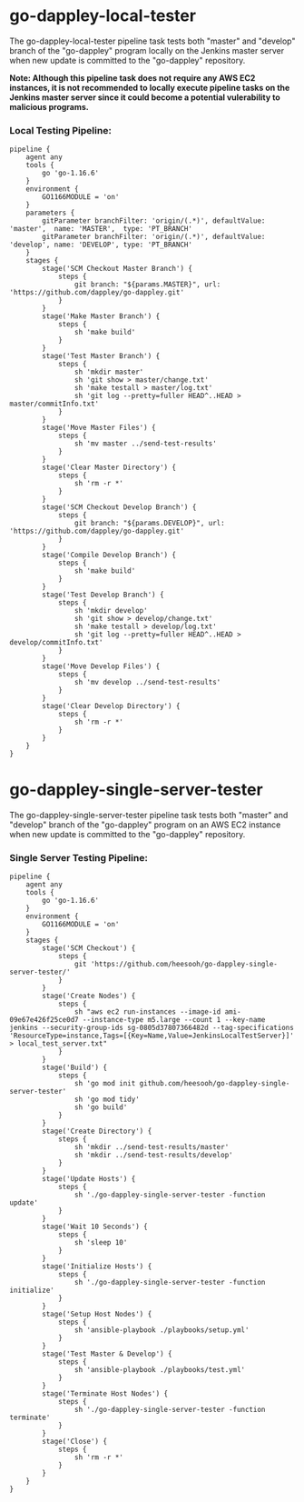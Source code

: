 # go-dappley-local-tester
The go-dappley-local-tester pipeline task tests both "master" and "develop" branch of the "go-dappley" program locally on the Jenkins master server when new update is committed to the "go-dappley" repository. 

**Note: Although this pipeline task does not require any AWS EC2 instances, it is not recommended to locally execute pipeline tasks on the Jenkins master server since it could become a potential vulerability to malicious programs.**

### Local Testing Pipeline:
```
pipeline {
    agent any
    tools {
        go 'go-1.16.6'
    }
    environment {
        GO1166MODULE = 'on'
    }
    parameters {
        gitParameter branchFilter: 'origin/(.*)', defaultValue: 'master',  name: 'MASTER',  type: 'PT_BRANCH'
        gitParameter branchFilter: 'origin/(.*)', defaultValue: 'develop', name: 'DEVELOP', type: 'PT_BRANCH'
    }
    stages {
        stage('SCM Checkout Master Branch') {
            steps {
                git branch: "${params.MASTER}", url: 'https://github.com/dappley/go-dappley.git'
            }
        }
        stage('Make Master Branch') {
            steps {
                sh 'make build'
            }
        }
        stage('Test Master Branch') {
            steps {
                sh 'mkdir master'
                sh 'git show > master/change.txt'
                sh 'make testall > master/log.txt'
                sh 'git log --pretty=fuller HEAD^..HEAD > master/commitInfo.txt'
            }
        }
        stage('Move Master Files') {
            steps {
                sh 'mv master ../send-test-results'
            }
        }
        stage('Clear Master Directory') {
            steps {
                sh 'rm -r *'
            }
        }
        stage('SCM Checkout Develop Branch') {
            steps {
                git branch: "${params.DEVELOP}", url: 'https://github.com/dappley/go-dappley.git'
            }
        }
        stage('Compile Develop Branch') {
            steps {
                sh 'make build'
            }
        }
        stage('Test Develop Branch') {
            steps {
                sh 'mkdir develop'
                sh 'git show > develop/change.txt'
                sh 'make testall > develop/log.txt'
                sh 'git log --pretty=fuller HEAD^..HEAD > develop/commitInfo.txt'
            }
        }
        stage('Move Develop Files') {
            steps {
                sh 'mv develop ../send-test-results'
            }
        }
        stage('Clear Develop Directory') {
            steps {
                sh 'rm -r *'
            }
        }
    }
}
```

# go-dappley-single-server-tester
The go-dappley-single-server-tester pipeline task tests both "master" and "develop" branch of the "go-dappley" program on an AWS EC2 instance when new update is committed to the "go-dappley" repository.

### Single Server Testing Pipeline:
```
pipeline {
    agent any
    tools {
        go 'go-1.16.6'
    }
    environment {
        GO1166MODULE = 'on'
    }
    stages {
        stage('SCM Checkout') {
            steps {
                git 'https://github.com/heesooh/go-dappley-single-server-tester/'
            }
        }
        stage('Create Nodes') {
            steps {
                sh "aws ec2 run-instances --image-id ami-09e67e426f25ce0d7 --instance-type m5.large --count 1 --key-name jenkins --security-group-ids sg-0805d37807366482d --tag-specifications 'ResourceType=instance,Tags=[{Key=Name,Value=JenkinsLocalTestServer}]' > local_test_server.txt"
            }
        }
        stage('Build') {
            steps {
                sh 'go mod init github.com/heesooh/go-dappley-single-server-tester'
                sh 'go mod tidy'
                sh 'go build'
            }
        }
        stage('Create Directory') {
            steps {
                sh 'mkdir ../send-test-results/master'
                sh 'mkdir ../send-test-results/develop'
            }
        }
        stage('Update Hosts') {
            steps {
                sh './go-dappley-single-server-tester -function update'
            }
        }
        stage('Wait 10 Seconds') {
            steps {
                sh 'sleep 10'
            }
        }
        stage('Initialize Hosts') {
            steps {
                sh './go-dappley-single-server-tester -function initialize'
            }
        }
        stage('Setup Host Nodes') {
            steps {
                sh 'ansible-playbook ./playbooks/setup.yml'
            }
        }
        stage('Test Master & Develop') {
            steps {
                sh 'ansible-playbook ./playbooks/test.yml'
            }
        }
        stage('Terminate Host Nodes') {
            steps {
                sh './go-dappley-single-server-tester -function terminate'
            }
        }
        stage('Close') {
            steps {
                sh 'rm -r *'
            }
        }
    }
}
```